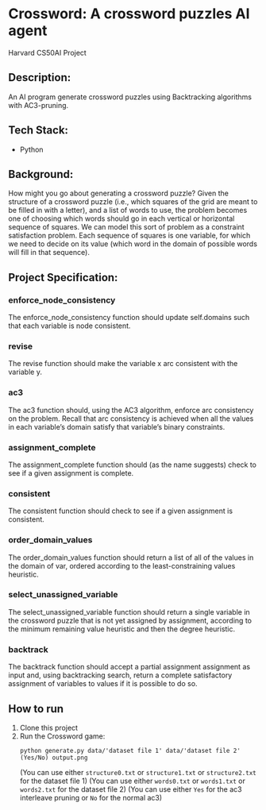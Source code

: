 # Crossword: A crossword puzzles AI agent

Harvard CS50AI Project

## Description:

An AI program generate crossword puzzles using Backtracking algorithms with AC3-pruning.

## Tech Stack:

* Python

## Background:

How might you go about generating a crossword puzzle? Given the structure of a crossword puzzle (i.e., which squares of the grid are meant to be filled in with a letter), and a list of words to use, the problem becomes one of choosing which words should go in each vertical or horizontal sequence of squares. We can model this sort of problem as a constraint satisfaction problem. Each sequence of squares is one variable, for which we need to decide on its value (which word in the domain of possible words will fill in that sequence). 

## Project Specification:

### enforce_node_consistency
The enforce_node_consistency function should update self.domains such that each variable is node consistent.

### revise
The revise function should make the variable x arc consistent with the variable y.

### ac3
The ac3 function should, using the AC3 algorithm, enforce arc consistency on the problem. Recall that arc consistency is achieved when all the values in each variable’s domain satisfy that variable’s binary constraints.

### assignment_complete
The assignment_complete function should (as the name suggests) check to see if a given assignment is complete.

### consistent
The consistent function should check to see if a given assignment is consistent.

### order_domain_values
The order_domain_values function should return a list of all of the values in the domain of var, ordered according to the least-constraining values heuristic.

### select_unassigned_variable
The select_unassigned_variable function should return a single variable in the crossword puzzle that is not yet assigned by assignment, according to the minimum remaining value heuristic and then the degree heuristic.

### backtrack
The backtrack function should accept a partial assignment assignment as input and, using backtracking search, return a complete satisfactory assignment of variables to values if it is possible to do so.

## How to run

1. Clone this project
2. Run the Crossword game:
   ```
   python generate.py data/'dataset file 1' data/'dataset file 2' (Yes/No) output.png
   ```
   (You can use either `structure0.txt` or `structure1.txt` or `structure2.txt` for the dataset file 1)
   (You can use either `words0.txt` or `words1.txt` or `words2.txt` for the dataset file 2)
   (You can use either `Yes` for the ac3 interleave pruning or `No` for the normal ac3)
   
